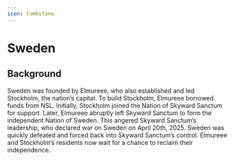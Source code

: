 ```yaml
---
icon: tombstone
---
```


# Sweden

## Background

Sweden was founded by Elmureee, who also established and led Stockholm, the nation’s capital. To build Stockholm, Elmureee borrowed funds from NSL. Initially, Stockholm joined the Nation of Skyward Sanctum for support. Later, Elmureee abruptly left Skyward Sanctum to form the independent Nation of Sweden. This angered Skyward Sanctum’s leadership, who declared war on Sweden on April 20th, 2025. Sweden was quickly defeated and forced back into Skyward Sanctum’s control. Elmureee and Stockholm’s residents now wait for a chance to reclaim their independence.
